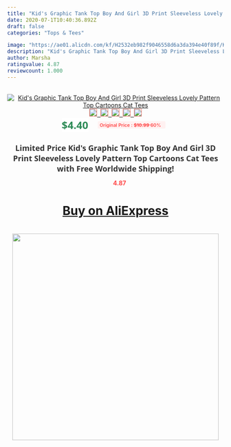 ```yaml
---
title: "Kid's Graphic Tank Top Boy And Girl 3D Print Sleeveless Lovely Pattern Top Cartoons Cat Tees"
date: 2020-07-1T10:40:36.892Z
draft: false
categories: "Tops & Tees"

image: "https://ae01.alicdn.com/kf/H2532eb982f9046558d6a3da394e40f89f/Kid-s-Graphic-Tank-Top-Boy-And-Girl-3D-Print-Sleeveless-Lovely-Pattern-Top-Cartoons-Cat.jpg"
description: "Kid's Graphic Tank Top Boy And Girl 3D Print Sleeveless Lovely Pattern Top Cartoons Cat Tees"
author: Marsha
ratingvalue: 4.87
reviewcount: 1.000
---
```

<br>
<div style="text-align: center;">
<a href="https://s.click.aliexpress.com/e/_AlMH97" target="_blank" rel="nofollow noopener noreferrer"><img alt="Kid's Graphic Tank Top Boy And Girl 3D Print Sleeveless Lovely Pattern Top Cartoons Cat Tees" class="magnifier-image" src="https://ae01.alicdn.com/kf/H2532eb982f9046558d6a3da394e40f89f/Kid-s-Graphic-Tank-Top-Boy-And-Girl-3D-Print-Sleeveless-Lovely-Pattern-Top-Cartoons-Cat.jpg_640x640.jpg">
<br>
<img style="border:1px solid salmon" src="https://ae01.alicdn.com/kf/H2532eb982f9046558d6a3da394e40f89f/Kid-s-Graphic-Tank-Top-Boy-And-Girl-3D-Print-Sleeveless-Lovely-Pattern-Top-Cartoons-Cat.jpg_120x120.jpg">&nbsp;&nbsp;<img style="border:1px solid salmon" src="https://ae01.alicdn.com/kf/Hdb3abc96b9a74957bfc32ebd10baaf9aW/Kid-s-Graphic-Tank-Top-Boy-And-Girl-3D-Print-Sleeveless-Lovely-Pattern-Top-Cartoons-Cat.jpg_120x120.jpg">&nbsp;&nbsp;<img style="border:1px solid salmon" src="_120x120.jpg">&nbsp;&nbsp;<img style="border:1px solid salmon" src="_120x120.jpg">&nbsp;&nbsp;<img style="border:1px solid salmon" src="_120x120.jpg"></a></div><br0>
<div style="text-align: center;"><span style="background-color: white; border: 0px; box-sizing: border-box; color: seagreen; display: inline-block; font-family: &quot;open sans&quot; , &quot;arial&quot; , &quot;helvetica&quot; , sans-serif , &quot;heiti&quot;; font-size: 24px; font-stretch: inherit; font-weight: 700; line-height: inherit; margin: 0px 10px 0px 0px; padding: 0px; vertical-align: middle;">$4.40 </span>
<span style="background: rgb(255 , 241 , 241); border-radius: 3px; border: 0px; box-sizing: border-box; color: #ff4747; display: inline-block; font-family: inherit; font-size: 12px; font-stretch: inherit; font-style: inherit; font-variant: inherit; font-weight: 600; line-height: inherit; margin: 0px; padding: 2px 5px; transform: scale(0.9); vertical-align: middle;">Original Price : <b style="text-decoration: line-through;">$10.99 </b> 60%&nbsp;&nbsp;</span></div>
<h1 style="color: #333333; display: inline-block; font-family: &quot;open sans&quot; , &quot;arial&quot; , &quot;helvetica&quot; , sans-serif , &quot;heiti&quot;; font-size: 18px; font-stretch: inherit; font-weight: 700; text-align: center;">Limited Price Kid's Graphic Tank Top Boy And Girl 3D Print Sleeveless Lovely Pattern Top Cartoons Cat Tees with Free Worldwide Shipping!</h1>
<div style="color: #ff4747; text-align: center;">
<img src="https://4.bp.blogspot.com/-M0ZcTcb-5uY/XleCXlxnR4I/AAAAAAAAAEc/OrjgMkXV1oMQFaCRZj5HQwOCBcu3w1FegCPcBGAYYCw/s1600/star.png" style="height: 15px;">&nbsp;<b>4.87</b></div>
<div class="button_cont" align="center"><a class="buynow_a" href="https://s.click.aliexpress.com/e/_AlMH97" target="_blank" rel="nofollow noopener noreferrer"><H1>Buy on AliExpress</H1></a></div><br>
<div class="separator" style="clear: both; text-align: center;">
<img src="https://lh3.googleusercontent.com/-pTy5HemUv9M/XlePHvY0dAI/AAAAAAAAAE4/0nX5iRUoIWY8eMW9Dpxeirr157OZliDIgCLcBGAsYHQ/s1600/badge.gif" width="480">
</div>
